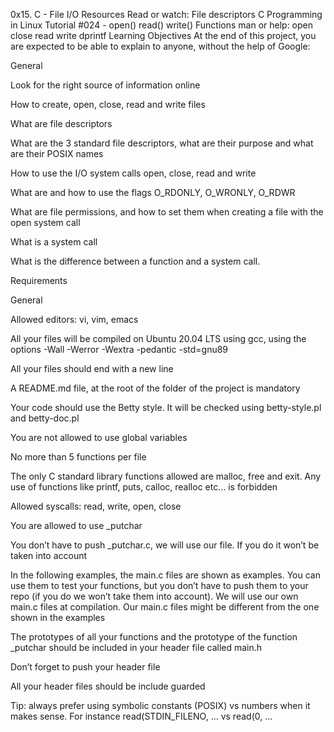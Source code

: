0x15. C - File I/O
Resources
Read or watch:
File descriptors
C Programming in Linux Tutorial #024 - open() read() write() Functions
man or help:
open
close
read
write
dprintf
Learning Objectives At the end of this project, you are expected to be able to explain to anyone, without the help of Google:



General



Look for the right source of information online

How to create, open, close, read and write files

What are file descriptors

What are the 3 standard file descriptors, what are their purpose and what are their POSIX names

How to use the I/O system calls open, close, read and write

What are and how to use the flags O_RDONLY, O_WRONLY, O_RDWR

What are file permissions, and how to set them when creating a file with the open system call

What is a system call

What is the difference between a function and a system call.

Requirements

General



Allowed editors: vi, vim, emacs

All your files will be compiled on Ubuntu 20.04 LTS using gcc, using the options -Wall -Werror -Wextra -pedantic -std=gnu89

All your files should end with a new line

A README.md file, at the root of the folder of the project is mandatory

Your code should use the Betty style. It will be checked using betty-style.pl and betty-doc.pl

You are not allowed to use global variables

No more than 5 functions per file

The only C standard library functions allowed are malloc, free and exit. Any use of functions like printf, puts, calloc, realloc etc… is forbidden

Allowed syscalls: read, write, open, close

You are allowed to use _putchar

You don’t have to push _putchar.c, we will use our file. If you do it won’t be taken into account

In the following examples, the main.c files are shown as examples. You can use them to test your functions, but you don’t have to push them to your repo (if you do we won’t take them into account). We will use our own main.c files at compilation. Our main.c files might be different from the one shown in the examples

The prototypes of all your functions and the prototype of the function _putchar should be included in your header file called main.h

Don’t forget to push your header file

All your header files should be include guarded

Tip: always prefer using symbolic constants (POSIX) vs numbers when it makes sense. For instance read(STDIN_FILENO, ... vs read(0, ...
